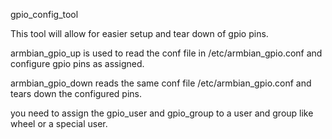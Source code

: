 gpio_config_tool

This tool will allow for easier setup and tear down of gpio pins.

armbian_gpio_up is used to read the conf file in /etc/armbian_gpio.conf and configure gpio pins as assigned.

armbian_gpio_down reads the same conf file /etc/armbian_gpio.conf and tears down the configured pins.

you need to assign the gpio_user and gpio_group to a user and group like wheel or a special user.

